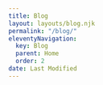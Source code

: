 ```yaml
---
title: Blog
layout: layouts/blog.njk
permalink: "/blog/"
eleventyNavigation:
  key: Blog
  parent: Home
  order: 2
date: Last Modified
---
```

